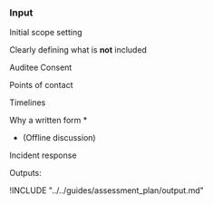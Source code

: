 ### Input


Initial scope setting

Clearly defining what is **not** included

Auditee Consent

Points of contact

Timelines

Why a written form
 * 
 * (Offline discussion)

Incident response


Outputs:


!INCLUDE "../../guides/assessment_plan/output.md"
